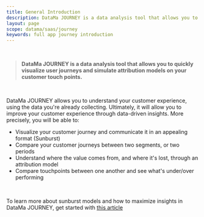```yaml
---
title: General Introduction
description: DataMa JOURNEY is a data analysis tool that allows you to quickly visualize user journeys and simulate attribution models on your customer touch points.
layout: page
scope: datama/saas/journey
keywords: full app journey introduction
---
```


<br>

> **DataMa JOURNEY is a data analysis tool that allows you to quickly visualize user journeys and simulate attribution models on your customer touch points.**

<br>

DataMa JOURNEY allows you to understand your customer experience, using the data you're already collecting.
Ultimately, it will allow you to improve your customer experience through data-driven insights.
More precisely, you will be able to:

* Visualize your customer journey and communicate it in an appealing format (Sunburst)
* Compare your customer journeys between two segments, or two periods
* Understand where the value comes from, and where it's lost, through an attribution model
* Compare touchpoints between one another and see what's under/over performing

<br>

 To learn more about sunburst models and how to maximize insights in DataMa JOURNEY, get started with [this article](https://datama.fr/2020/05/12/getting-value-out-of-a-sunburst/) 